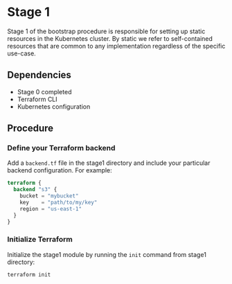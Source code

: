 # Stage 1

Stage 1 of the bootstrap procedure is responsible for setting up static resources in the Kubernetes cluster. By static we refer to self-contained resources that are common to any implementation regardless of the specific use-case.

## Dependencies

- Stage 0 completed
- Terraform CLI
- Kubernetes configuration

## Procedure

### Define your Terraform backend

Add a `backend.tf` file in the stage1 directory and include your particular backend configuration. For example:

```tf
terraform {
  backend "s3" {
    bucket = "mybucket"
    key    = "path/to/my/key"
    region = "us-east-1"
  }
}
```

### Initialize Terraform

Initialize the stage1 module by running the `init` command from stage1 directory:

```sh
terraform init
```
